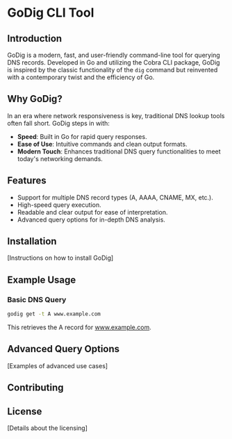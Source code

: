 # GoDig CLI Tool

## Introduction

GoDig is a modern, fast, and user-friendly command-line tool for querying DNS records. Developed in Go and utilizing the Cobra CLI package, GoDig is inspired by the classic functionality of the `dig` command but reinvented with a contemporary twist and the efficiency of Go.

## Why GoDig?

In an era where network responsiveness is key, traditional DNS lookup tools often fall short. GoDig steps in with:

- **Speed**: Built in Go for rapid query responses.
- **Ease of Use**: Intuitive commands and clean output formats.
- **Modern Touch**: Enhances traditional DNS query functionalities to meet today's networking demands.

## Features

- Support for multiple DNS record types (A, AAAA, CNAME, MX, etc.).
- High-speed query execution.
- Readable and clear output for ease of interpretation.
- Advanced query options for in-depth DNS analysis.

## Installation

[Instructions on how to install GoDig]

## Example Usage

### Basic DNS Query

```bash
godig get -t A www.example.com
```
This retrieves the A record for www.example.com.

## Advanced Query Options
[Examples of advanced use cases]

## Contributing

## License

[Details about the licensing]